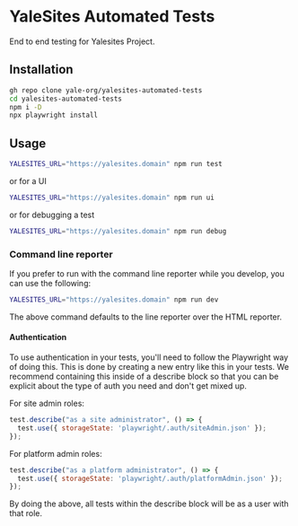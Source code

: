 # YaleSites Automated Tests

End to end testing for Yalesites Project.

## Installation

```bash
gh repo clone yale-org/yalesites-automated-tests
cd yalesites-automated-tests
npm i -D
npx playwright install
```

## Usage

```bash
YALESITES_URL="https://yalesites.domain" npm run test
```

or for a UI
```bash
YALESITES_URL="https://yalesites.domain" npm run ui
```

or for debugging a test
```bash
YALESITES_URL="https://yalesites.domain" npm run debug
```

### Command line reporter

If you prefer to run with the command line reporter while you develop, you can
use the following:
```bash
YALESITES_URL="https://yalesites.domain" npm run dev
```

The above command defaults to the line reporter over the HTML reporter.

#### Authentication

To use authentication in your tests, you'll need to follow the Playwright way
of doing this.  This is done by creating a new entry like this in your tests.
We recommend containing this inside of a describe block so that you can be
explicit about the type of auth you need and don't get mixed up.

For site admin roles:

```javascript
test.describe("as a site administrator", () => {
  test.use({ storageState: 'playwright/.auth/siteAdmin.json' });
});
```

For platform admin roles:

```javascript
test.describe("as a platform administrator", () => {
  test.use({ storageState: 'playwright/.auth/platformAdmin.json' });
});
```

By doing the above, all tests within the describe block will be as a user with
that role.
